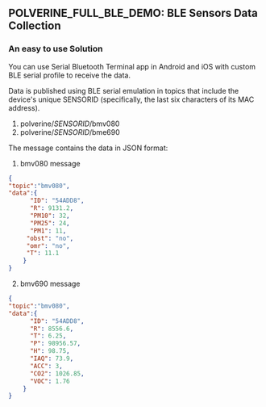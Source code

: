 ## POLVERINE_FULL_BLE_DEMO: BLE Sensors Data Collection

### An easy to use Solution

You can use Serial Bluetooth Terminal app in Android and iOS with custom BLE serial profile to receive the data.

Data is published using BLE serial emulation in topics that include the device's unique SENSORID (specifically, the last six characters of its MAC address).
 
1) polverine/_SENSORID_/bmv080
2) polverine/_SENSORID_/bme690

The message contains the data in JSON format:

1) bmv080 message

```json
{
"topic":"bmv080",
"data":{
	  "ID": "54ADD8",
	  "R": 9131.2,
	  "PM10": 32,
	  "PM25": 24,
	  "PM1": 11,
 	 "obst": "no",
 	 "omr": "no",
 	 "T": 11.1
	}
}
```

2) bmv690 message

```json
{
"topic":"bmv080",
"data":{	
	  "ID": "54ADD8",
	  "R": 8556.6,
	  "T": 6.25,
	  "P": 98956.57,
	  "H": 98.75,
	  "IAQ": 73.9,
	  "ACC": 3,
	  "CO2": 1026.85,
	  "VOC": 1.76
	}
}
```
